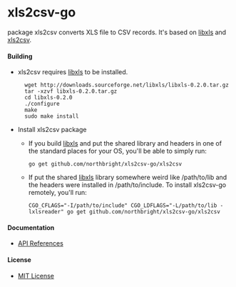# xls2csv-go

package xls2csv converts XLS file to CSV records. It's based on [libxls](http://libxls.sourceforge.net/) and [xls2csv](https://github.com/northbright/xls2csv).

#### Building
* xls2csv requires [libxls](http://libxls.sourceforge.net/) to be installed.

        wget http://downloads.sourceforge.net/libxls/libxls-0.2.0.tar.gz
        tar -xzvf libxls-0.2.0.tar.gz
        cd libxls-0.2.0
        ./configure
        make
        sudo make install 

*  Install xls2csv package

    * If you build [libxls](http://libxls.sourceforge.net/) and put the shared library and headers in one of the standard places for your OS, you'll be able to simply run:

          go get github.com/northbright/xls2csv-go/xls2csv

    * If put the shared [libxls](http://libxls.sourceforge.net/) library somewhere weird like /path/to/lib and the headers were installed in /path/to/include. To install xls2csv-go remotely, you'll run:

          CGO_CFLAGS="-I/path/to/include" CGO_LDFLAGS="-L/path/to/lib -lxlsreader" go get github.com/northbright/xls2csv-go/xls2csv

#### Documentation
* [API References](https://godoc.org/github.com/northbright/xls2csv-go/xls2csv)

#### License
* [MIT License](LICENSE)
